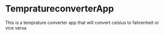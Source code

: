 # TempratureconverterApp
This is a temprature converter app that will convert celsius to fahrenheit or vice versa
